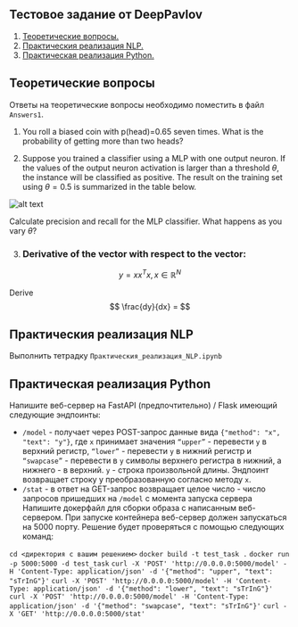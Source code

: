 ## Тестовое задание от DeepPavlov
1. [Теоретические вопросы.](https://github.com/OshchepkovSA/pet_project/tree/main/DeepPavlov/Task1)
2. [Практическия реализация NLP.](https://github.com/OshchepkovSA/pet_project/tree/main/DeepPavlov/Task2)
3. [Практическая реализация Python.](https://github.com/OshchepkovSA/pet_project/tree/main/DeepPavlov/FastAPI)


## Теоретические вопросы

Ответы на теоретические вопросы необходимо поместить в файл `Answers1`.


1. You roll a biased coin  with p(head)=0.65 seven times. What is the probability of getting more than two heads?


2. Suppose you trained a classifier using a MLP with one output neuron. If the values of the output neuron activation is larger than a threshold $\theta,$ the instance will be classified as positive.
The result on the training set using $\theta=0.5$ is summarized in the table below.

![alt text](https://i.ibb.co/Vxj7WWG/precision-table.png)

Calculate precision and recall for the MLP classifier. What happens as you vary $\theta?$

3. ### Derivative of the vector with respect to the vector:
$$
y = x x^T x , x \in \mathbb{R}^{N}
$$

Derive
$$
\frac{dy}{dx} =
$$


## Практическия реализация NLP

Выполнить тетрадку `Практическия_реализация_NLP.ipynb`

## Практическая реализация Python

Напишите веб-сервер на FastAPI (предпочтительно) / Flask имеющий следующие эндпоинты:

* `/model` - получает через POST-запрос данные вида `{"method": "x", "text": "y"}`, где `x` принимает значения `“upper”` - перевести `у` в верхний регистр, `“lower”` - перевести `у` в нижний регистр и `“swapcase”` - перевести в `y` символы верхнего регистра в нижний, а нижнего - в верхний. `y` - строка произвольной длины. Эндпоинт возвращает строку у преобразованную согласно методу `x`.
* `/stat` - в ответ на GET-запрос возвращает целое число - число запросов пришедших на `/model` с момента запуска сервера
Напишите докерфайл для сборки образа с написанным веб-сервером. При запуске контейнера веб-сервер должен запускаться на 5000 порту.
Решение будет проверяться с помощью следующих команд:

`cd <директория с вашим решением>`
`docker build -t test_task .`
`docker run -p 5000:5000 -d test_task`
`curl -X 'POST' 'http://0.0.0.0:5000/model' -H 'Content-Type: application/json' -d '{"method": "upper", "text": "sTrInG"}'`
`curl -X 'POST' 'http://0.0.0.0:5000/model' -H 'Content-Type: application/json' -d '{"method": "lower", "text": "sTrInG"}'`
`curl -X 'POST' 'http://0.0.0.0:5000/model' -H 'Content-Type: application/json' -d '{"method": "swapcase", "text": "sTrInG"}'`
`curl -X 'GET' 'http://0.0.0.0:5000/stat'`
